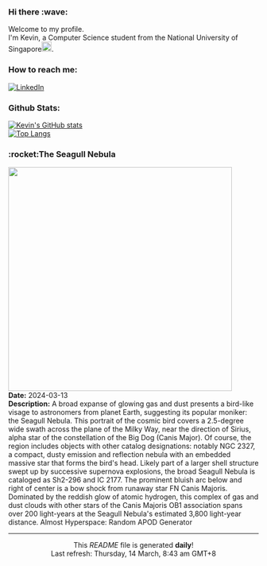 <h3>Hi there :wave:</h3>

Welcome to my profile.   
I'm Kevin, a Computer Science student from the National University of Singapore<img src="https://img.icons8.com/color/96/000000/singapore-circular.png" width="20px"/>.</p>

<h3>How to reach me: </h3>
<a href="https://www.linkedin.com/in/kevin-foong/"><img alt="LinkedIn" src="https://img.shields.io/badge/linkedin-%230077B5.svg?&style=for-the-badge&logo=linkedin&logoColor=white" /></a> 

<h3>Github Stats: </h3> 

[![Kevin's GitHub stats](https://github-readme-stats.vercel.app/api?username=kevin9foong&theme=tokyonight)](https://github.com/anuraghazra/github-readme-stats) <br/>
[![Top Langs](https://github-readme-stats.vercel.app/api/top-langs/?username=kevin9foong&layout=compact&theme=tokyonight)](https://github.com/anuraghazra/github-readme-stats)

<h3>:rocket:The Seagull Nebula</h3> 
<img width="450" src="https:&#x2F;&#x2F;apod.nasa.gov&#x2F;apod&#x2F;image&#x2F;2403&#x2F;Seagull_Lacroce_2048.jpg" /><br/>
<b>Date:</b> 2024-03-13<br/>
<b>Description:</b> A broad expanse of glowing gas and dust presents a bird-like visage to astronomers from planet Earth, suggesting its popular moniker: the Seagull Nebula. This portrait of the cosmic bird covers a 2.5-degree wide swath across the plane of the Milky Way, near the direction of Sirius, alpha star of the constellation of the Big Dog (Canis Major). Of course, the region includes objects with other catalog designations: notably NGC 2327, a compact, dusty emission and reflection nebula with an embedded massive star that forms the bird&#39;s head. Likely part of a larger shell structure swept up by successive supernova explosions, the broad Seagull Nebula is cataloged as Sh2-296 and IC 2177. The prominent bluish arc below and right of center is a bow shock from runaway star FN Canis Majoris. Dominated by the reddish glow of atomic hydrogen, this complex of gas and dust clouds with other stars of the Canis Majoris OB1 association spans over 200 light-years at the Seagull Nebula&#39;s estimated 3,800 light-year distance.   Almost Hyperspace: Random APOD Generator<br/>

------------
<p align="center">This <i>README</i> file is generated <b>daily</b>!</br>
Last refresh: Thursday, 14 March, 8:43 am GMT+8<br />